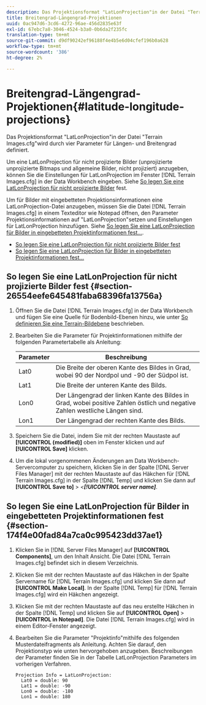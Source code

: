 ```yaml
---
description: Das Projektionsformat "LatLonProjection"in der Datei "Terrain Images.cfg"wird durch vier Parameter für Längen- und Breitengrad definiert.
title: Breitengrad-Längengrad-Projektionen
uuid: 0ac947d6-3cd6-4272-96ae-456d2835e63f
exl-id: 67ebc7a8-3046-4524-b3a0-0b6da2f235fc
translation-type: tm+mt
source-git-commit: d9df90242ef96188f4e4b5e6d04cfef196b0a628
workflow-type: tm+mt
source-wordcount: '386'
ht-degree: 2%

---
```


# Breitengrad-Längengrad-Projektionen{#latitude-longitude-projections}

Das Projektionsformat &quot;LatLonProjection&quot;in der Datei &quot;Terrain Images.cfg&quot;wird durch vier Parameter für Längen- und Breitengrad definiert.

Um eine LatLonProjection für nicht projizierte Bilder (unprojizierte unprojizierte Bitmaps und allgemeine Bilder, nicht projiziert) anzugeben, können Sie die Einstellungen für LatLonProjection im Fenster [!DNL Terrain Images.cfg] in der Data Workbench eingeben. Siehe [So legen Sie eine LatLonProjection für nicht projizierte Bilder](../../../../../home/c-geo-oview/c-wk-img-lyrs/c-trn-img-lyrs/c-proj-info-trn-imgs/c-lat-long-proj.md#section-26554eefe645481faba68396fa13756a) fest.

Um für Bilder mit eingebetteten Projektionsinformationen eine LatLonProjection-Datei anzugeben, müssen Sie die Datei [!DNL Terrain Images.cfg] in einem Texteditor wie Notepad öffnen, den Parameter Projektionsinformationen auf &quot;LatLonProjection&quot;setzen und Einstellungen für LatLonProjection hinzufügen. Siehe [So legen Sie eine LatLonProjection für Bilder in eingebetteten Projektinformationen fest...](../../../../../home/c-geo-oview/c-wk-img-lyrs/c-trn-img-lyrs/c-proj-info-trn-imgs/c-lat-long-proj.md#section-174f4e00fad84a7ca0c995423dd37ae1).

* [So legen Sie eine LatLonProjection für nicht projizierte Bilder fest](../../../../../home/c-geo-oview/c-wk-img-lyrs/c-trn-img-lyrs/c-proj-info-trn-imgs/c-lat-long-proj.md#section-26554eefe645481faba68396fa13756a)
* [So legen Sie eine LatLonProjection für Bilder in eingebetteten Projektinformationen fest...](../../../../../home/c-geo-oview/c-wk-img-lyrs/c-trn-img-lyrs/c-proj-info-trn-imgs/c-lat-long-proj.md#section-174f4e00fad84a7ca0c995423dd37ae1)

## So legen Sie eine LatLonProjection für nicht projizierte Bilder fest {#section-26554eefe645481faba68396fa13756a}

1. Öffnen Sie die Datei [!DNL Terrain Images.cfg] in der Data Workbench und fügen Sie eine Quelle für Bodenbild-Ebenen hinzu, wie unter [So definieren Sie eine Terrain-Bildebene](../../../../../home/c-geo-oview/c-wk-img-lyrs/c-trn-img-lyrs/c-trn-img-lyrs.md#concept-8a0a16013e824ac29f35a0349b5d8ccf) beschrieben.

1. Bearbeiten Sie die Parameter für Projektinformationen mithilfe der folgenden Parametertabelle als Anleitung:

   | Parameter | Beschreibung |
   |---|---|
   | Lat0 | Die Breite der oberen Kante des Bildes in Grad, wobei 90 der Nordpol und -90 der Südpol ist. |
   | Lat1 | Die Breite der unteren Kante des Bilds. |
   | Lon0 | Der Längengrad der linken Kante des Bildes in Grad, wobei positive Zahlen östlich und negative Zahlen westliche Längen sind. |
   | Lon1 | Der Längengrad der rechten Kante des Bilds. |

1. Speichern Sie die Datei, indem Sie mit der rechten Maustaste auf **[!UICONTROL (modified)]** oben im Fenster klicken und auf **[!UICONTROL Save]** klicken.

1. Um die lokal vorgenommenen Änderungen am Data Workbench-Servercomputer zu speichern, klicken Sie in der Spalte [!DNL Server Files Manager] mit der rechten Maustaste auf das Häkchen für [!DNL Terrain Images.cfg] in der Spalte [!DNL Temp] und klicken Sie dann auf **[!UICONTROL Save to]** > *&lt;**[!UICONTROL server name]***.

## So legen Sie eine LatLonProjection für Bilder in eingebetteten Projektinformationen fest {#section-174f4e00fad84a7ca0c995423dd37ae1}

1. Klicken Sie in [!DNL Server Files Manager] auf **[!UICONTROL Components]**, um den Inhalt Ansicht. Die Datei [!DNL Terrain Images.cfg] befindet sich in diesem Verzeichnis.

1. Klicken Sie mit der rechten Maustaste auf das Häkchen in der Spalte Servername für [!DNL Terrain Images.cfg] und klicken Sie dann auf **[!UICONTROL Make Local]**. In der Spalte [!DNL Temp] für [!DNL Terrain Images.cfg] wird ein Häkchen angezeigt.

1. Klicken Sie mit der rechten Maustaste auf das neu erstellte Häkchen in der Spalte [!DNL Temp] und klicken Sie auf **[!UICONTROL Open]** > **[!UICONTROL in Notepad]**. Die Datei [!DNL Terrain Images.cfg] wird in einem Editor-Fenster angezeigt.

1. Bearbeiten Sie die Parameter &quot;Projektinfo&quot;mithilfe des folgenden Musterdateifragments als Anleitung. Achten Sie darauf, den Projektionstyp wie unten hervorgehoben anzugeben. Beschreibungen der Parameter finden Sie in der Tabelle LatLonProjection Parameters im vorherigen Verfahren.

   ```
   Projection Info = LatLonProjection: 
     Lat0 = double: 90
     Lat1 = double: -90
     Lon0 = double: -180
     Lon1 = double: 180
   ```
